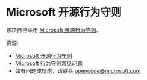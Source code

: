 # Microsoft 开源行为守则

该项目已采用 [Microsoft 开源行为守则](https://opensource.microsoft.com/codeofconduct)。

资源:

- [Microsoft 开源行为守则](https://opensource.microsoft.com/codeofconduct)
- [Microsoft 行为守则常见问题](https://opensource.microsoft.com/codeofconduct/faq)
- 如有问题或疑虑，请联系 [opencode@microsoft.com](mailto:opencode@microsoft.com)